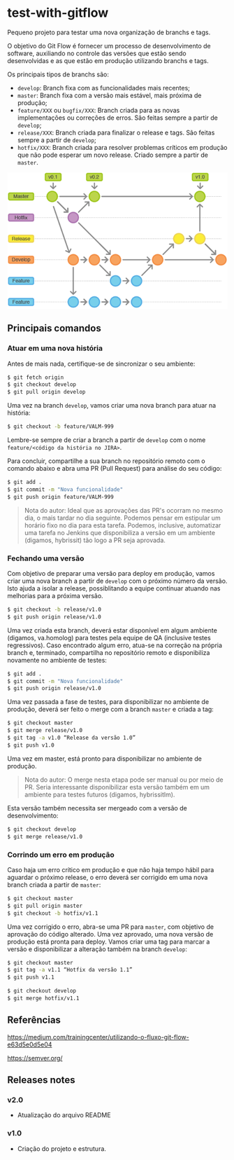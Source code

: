 # test-with-gitflow
Pequeno projeto para testar uma nova organização de branchs e tags.

O objetivo do Git Flow é fornecer um processo de desenvolvimento de software, auxiliando no controle das versões que estão sendo desenvolvidas e as que estão em produção utilizando branchs e tags.

Os principais tipos de branchs são:
 - `develop`: Branch fixa com as funcionalidades mais recentes;
 - `master`: Branch fixa com a versão mais estável, mais próxima de produção;
 - `feature/XXX` ou `bugfix/XXX`: Branch criada para as novas implementações ou correções de erros. São feitas sempre a partir de `develop`;
 - `release/XXX`: Branch criada para finalizar o release e tags. São feitas sempre a partir de `develop`;
 - `hotfix/XXX`: Branch criada para resolver problemas críticos em produção que não pode esperar um novo release. Criado sempre a partir de `master`.


![Gitflow Workflow](/git-workflow.png)

## Principais comandos

### Atuar em uma nova história
Antes de mais nada, certifique-se de sincronizar o seu ambiente:

```sh
$ git fetch origin
$ git checkout develop
$ git pull origin develop
```

Uma vez na branch `develop`, vamos criar uma nova branch para atuar na história:
```sh
$ git checkout -b feature/VALM-999
```

Lembre-se sempre de criar a branch a partir de `develop` com o nome `feature/<código da história no JIRA>`.

Para concluir, compartilhe a sua branch no repositório remoto com o comando abaixo e abra uma PR (Pull Request) para análise do seu código:

```sh
$ git add .
$ git commit -m "Nova funcionalidade"
$ git push origin feature/VALM-999
```

> Nota do autor: Ideal que as aprovações das PR's ocorram no mesmo dia, o mais tardar no dia seguinte. Podemos pensar em estipular um horário fixo no dia para esta tarefa. Podemos, inclusive, automatizar uma tarefa no Jenkins que disponibiliza a versão em um ambiente (digamos, hybrissit) tão logo a PR seja aprovada.


### Fechando uma versão

Com objetivo de preparar uma versão para deploy em produção, vamos criar uma nova branch a partir de `develop` com o próximo número da versão. Isto ajuda a isolar a release, possiblitando a equipe continuar atuando nas melhorias para a próxima versão.

```sh
$ git checkout -b release/v1.0 
$ git push origin release/v1.0
```

Uma vez criada esta branch, deverá estar disponível em algum ambiente (digamos, va.homolog) para testes pela equipe de QA (inclusive testes regressivos).
Caso encontrado algum erro, atua-se na correção na própria branch e, terminado, compartilha no repositório remoto e disponibiliza novamente no ambiente de testes:

```sh
$ git add .
$ git commit -m "Nova funcionalidade"
$ git push origin release/v1.0
```

Uma vez passada a fase de testes, para disponibilizar no ambiente de produção, deverá ser feito o merge com a branch `master` e criada a tag:

```sh
$ git checkout master 
$ git merge release/v1.0
$ git tag -a v1.0 “Release da versão 1.0”
$ git push v1.0
```

Uma vez em master, está pronto para disponibilizar no ambiente de produção.

> Nota do autor: O merge nesta etapa pode ser manual ou por meio de PR. Seria interessante disponibilizar esta versão também em um ambiente para testes futuros (digamos, hybrissitlm). 

Esta versão também necessita ser mergeado com a versão de desenvolvimento:

```sh
$ git checkout develop 
$ git merge release/v1.0
```


### Corrindo um erro em produção

Caso haja um erro crítico em produção e que não haja tempo hábil para aguardar o próximo release, o erro deverá ser corrigido em uma nova branch criada a partir de `master`: 

```sh
$ git checkout master
$ git pull origin master
$ git checkout -b hotfix/v1.1
```

Uma vez corrigido o erro, abra-se uma PR para `master`, com objetivo de aprovação do código alterado. Uma vez aprovado, uma nova versão de produção está pronta para deploy. Vamos criar uma tag para marcar a versão e disponibilizar a alteração também na branch `develop`:

```sh
$ git checkout master 
$ git tag -a v1.1 “Hotfix da versão 1.1”
$ git push v1.1
```

```sh
$ git checkout develop 
$ git merge hotfix/v1.1
```

## Referências

https://medium.com/trainingcenter/utilizando-o-fluxo-git-flow-e63d5e0d5e04

https://semver.org/


## Releases notes

### v2.0
  - Atualização do arquivo README

### v1.0
  - Criação do projeto e estrutura.
